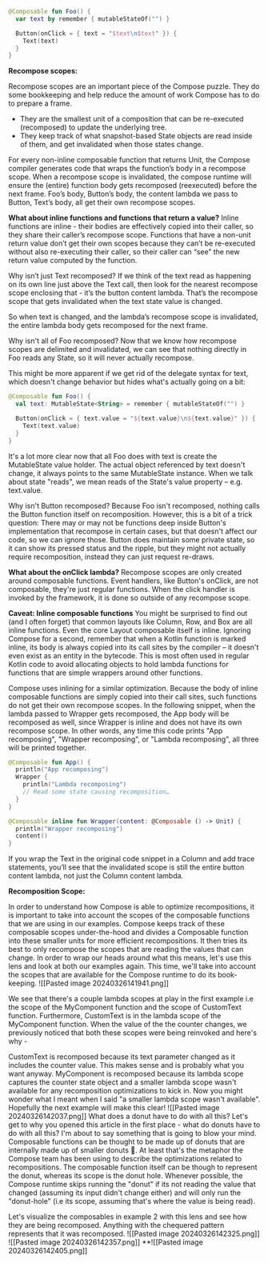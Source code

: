 
```kotlin
@Composable fun Foo() {
  var text by remember { mutableStateOf("") }

  Button(onClick = { text = "$text\n$text" }) {
    Text(text)
  }
}
```


**Recompose scopes:**

Recompose scopes are an important piece of the Compose puzzle. They do some bookkeeping and help reduce the amount of work Compose has to do to prepare a frame.

- They are the smallest unit of a composition that can be re-executed (recomposed) to update the underlying tree.
- They keep track of what snapshot-based State objects are read inside of them, and get invalidated when those states change.

For every non-inline composable function that returns Unit, the Compose compiler generates code that wraps the function’s body in a recompose scope. When a recompose scope is invalidated, the compose runtime will ensure the (entire) function body gets recomposed (reexecuted) before the next frame.
Foo’s body, Button’s body, the content lambda we pass to Button, Text’s body, all get their own recompose scopes.

**What about inline functions and functions that return a value?**
Inline functions are inline - their bodies are effectively copied into their caller, so they share their caller’s recompose scope.
Functions that have a non-unit return value don’t get their own scopes because they can’t be re-executed without also re-executing their caller, so their caller can “see” the new return value computed by the function.

Why isn’t just Text recomposed?
If we think of the text read as happening on its own line just above the Text call, then look for the nearest recompose scope enclosing that - it’s the button content lambda. That’s the recompose scope that gets invalidated when the text state value is changed.

So when text is changed, and the lambda’s recompose scope is invalidated, the entire lambda body gets recomposed for the next frame.

Why isn't all of Foo recomposed?
Now that we know how recompose scopes are delimited and invalidated, we can see that nothing directly in Foo reads any State, so it will never actually recompose.

This might be more apparent if we get rid of the delegate syntax for text, which doesn't change behavior but hides what's actually going on a bit:
```kotlin
@Composable fun Foo() {
  val text: MutableState<String> = remember { mutableStateOf("") }

  Button(onClick = { text.value = "${text.value}\n${text.value}" }) {
    Text(text.value)
  }
}
```

It's a lot more clear now that all Foo does with text is create the MutableState value holder. The actual object referenced by text doesn't change, it always points to the same MutableState instance. When we talk about state "reads", we mean reads of the State's value property – e.g. text.value.

Why isn't Button recomposed?
Because Foo isn't recomposed, nothing calls the Button function itself on recomposition.
However, this is a bit of a trick question: There may or may not be functions deep inside Button's implementation that recompose in certain cases, but that doesn't affect our code, so we can ignore those. Button does maintain some private state, so it can show its pressed status and the ripple, but they might not actually require recomposition, instead they can just request re-draws.

**What about the onClick lambda?**
Recompose scopes are only created around composable functions. Event handlers, like Button's onClick, are not composable, they're just regular functions. When the click handler is invoked by the framework, it is done so outside of any recompose scope.

**Caveat: Inline composable functions**
You might be surprised to find out (and I often forget) that common layouts like Column, Row, and Box are all inline functions. Even the core Layout composable itself is inline. Ignoring Compose for a second, remember that when a Kotlin function is marked inline, its body is always copied into its call sites by the compiler – it doesn't even exist as an entity in the bytecode. This is most often used in regular Kotlin code to avoid allocating objects to hold lambda functions for functions that are simple wrappers around other functions.

Compose uses inlining for a similar optimization. Because the body of inline composable functions are simply copied into their call sites, such functions do not get their own recompose scopes. In the following snippet, when the lambda passed to Wrapper gets recomposed, the App body will be recomposed as well, since Wrapper is inline and does not have its own recompose scope. In other words, any time this code prints "App recomposing", "Wrapper recomposing", or "Lambda recomposing", all three will be printed together.

```kotlin
@Composable fun App() {
  println("App recomposing")
  Wrapper {
    println("Lambda recomposing")
    // Read some state causing recomposition…
  }
}

@Composable inline fun Wrapper(content: @Composable () -> Unit) {
  println("Wrapper recomposing")
  content()
}
```
If you wrap the Text in the original code snippet in a Column and add trace statements, you’ll see that the invalidated scope is still the entire button content lambda, not just the Column content lambda.

**Recomposition Scope:**

In order to understand how Compose is able to optimize recompositions, it is important to take into account the scopes of the composable functions that we are using in our examples.
Compose keeps track of these composable scopes under-the-hood and divides a Composable function into these smaller units for more efficient recompositions. It then tries its best to only recompose the scopes that are reading the values that can change. In order to wrap our heads around what this means, let's use this lens and look at both our examples again. This time, we'll take into account the scopes that are available for the Compose runtime to do its book-keeping.
![[Pasted image 20240326141941.png]]

We see that there's a couple lambda scopes at play in the first example i.e the scope of the MyComponent function and the scope of CustomText function. Furthermore, CustomText is in the lambda scope of the MyComponent function. When the value of the the counter changes, we previously noticed that both these scopes were being reinvoked and here's why -

CustomText is recomposed because its text parameter changed as it includes the counter value. This makes sense and is probably what you want anyway.
MyComponent is recomposed because its lambda scope captures the counter state object and a smaller lambda scope wasn't available for any recomposition optimizations to kick in.
Now you might wonder what I meant when I said "a smaller lambda scope wasn't available". Hopefully the next example will make this clear!
![[Pasted image 20240326142037.png]]
What does a donut have to do with all this?
Let's get to why you opened this article in the first place - what do donuts have to do with all this? I'm about to say something that is going to blow your mind. Composable functions can be thought to be made up of donuts that are internally made up of smaller donuts 🍩. At least that's the metaphor the Compose team has been using to describe the optimizations related to recompositions. The composable function itself can be though to represent the donut, whereas its scope is the donut hole. Whenever possible, the Compose runtime skips running the "donut" if its not reading the value that changed (assuming its input didn't change either) and will only run the "donut-hole" (i.e its scope, assuming that's where the value is being read).

Let's visualize the composables in example 2 with this lens and see how they are being recomposed. Anything with the chequered pattern represents that it was recomposed.
![[Pasted image 20240326142325.png]]
![[Pasted image 20240326142357.png]]
**![[Pasted image 20240326142405.png]]